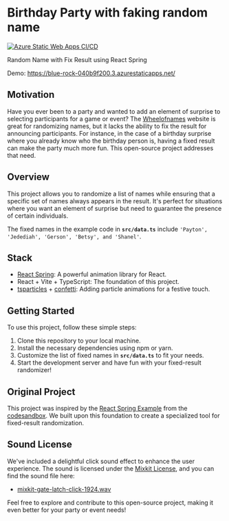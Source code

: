 # Birthday Party with faking random name

[![Azure Static Web Apps CI/CD](https://github.com/thaitype/birthday-party-faking-random/actions/workflows/azure-static-web-apps-blue-rock-040b9f200.yml/badge.svg)](https://github.com/thaitype/birthday-party-faking-random/actions/workflows/azure-static-web-apps-blue-rock-040b9f200.yml)

Random Name with Fix Result using React Spring

Demo: https://blue-rock-040b9f200.3.azurestaticapps.net/

## **Motivation**

Have you ever been to a party and wanted to add an element of surprise to selecting participants for a game or event? The [Wheelofnames](https://wheelofnames.com/) website is great for randomizing names, but it lacks the ability to fix the result for announcing participants. For instance, in the case of a birthday surprise where you already know who the birthday person is, having a fixed result can make the party much more fun. This open-source project addresses that need.

## **Overview**

This project allows you to randomize a list of names while ensuring that a specific set of names always appears in the result. It's perfect for situations where you want an element of surprise but need to guarantee the presence of certain individuals.

The fixed names in the example code in **`src/data.ts`** include `'Payton', 'Jedediah', 'Gerson', 'Betsy', and 'Shanel'`.

## **Stack**

- [React Spring](https://www.react-spring.dev/): A powerful animation library for React.
- React + Vite + TypeScript: The foundation of this project.
- [tsparticles](https://particles.js.org/) + [confetti](https://confetti.js.org/): Adding particle animations for a festive touch.

## **Getting Started**

To use this project, follow these simple steps:

1. Clone this repository to your local machine.
2. Install the necessary dependencies using npm or yarn.
3. Customize the list of fixed names in **`src/data.ts`** to fit your needs.
4. Start the development server and have fun with your fixed-result randomizer!

## **Original Project**

This project was inspired by the [React Spring Example](https://www.react-spring.dev/examples) from the [codesandbox](https://codesandbox.io/s/cisbc). We built upon this foundation to create a specialized tool for fixed-result randomization.

## **Sound License**

We've included a delightful click sound effect to enhance the user experience. The sound is licensed under the [Mixkit License](https://mixkit.co/free-sound-effects/click/), and you can find the sound file here:

- [mixkit-gate-latch-click-1924.wav](https://chat.openai.com/c/src/mixkit-gate-latch-click-1924.wav)

Feel free to explore and contribute to this open-source project, making it even better for your party or event needs!
